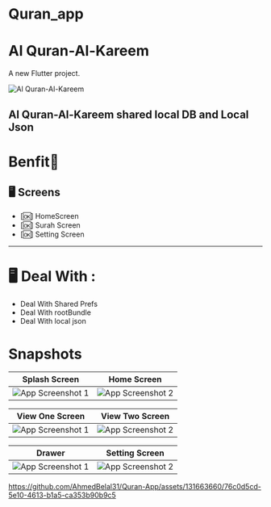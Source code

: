 # Quran_app

#  Al Quran-Al-Kareem
A new Flutter project.

![Al Quran-Al-Kareem](https://github.com/AhmedBelal31/Quran-App/assets/131663660/0b012cf9-2cb9-42d1-84fd-d69e4f2f3d28)

## Al Quran-Al-Kareem shared local DB and Local Json

# Benfit👻
## 🖥  Screens 
* [🆗] HomeScreen
* [🆗] Surah Screen
* [🆗] Setting Screen
<hr>

# 🖥 Deal With :
* Deal With Shared Prefs
*  Deal With rootBundle
*  Deal With local json

# Snapshots

| Splash Screen	 | Home Screen |
|---------|---------|
| ![App Screenshot 1](https://github.com/AhmedBelal31/Quran-App/assets/131663660/474b092f-29b9-43ba-a2cd-9b1e18461f7d) | ![App Screenshot 2](https://github.com/AhmedBelal31/Quran-App/assets/131663660/ed0c4abb-e972-407c-8a9f-7d23c46b15d3) |


| View One Screen | View Two Screen |
|---------|---------|
| ![App Screenshot 1](https://github.com/AhmedBelal31/Quran-App/assets/131663660/6700aff0-0af7-419d-8bac-a58d73fbd6bc) | ![App Screenshot 2](https://github.com/AhmedBelal31/Quran-App/assets/131663660/4e66eebd-e3cc-4f7b-837c-af8f0918536e) |


| Drawer | Setting  Screen |
|---------|---------|
| ![App Screenshot 1](https://github.com/AhmedBelal31/Quran-App/assets/131663660/bc8d6ef2-43de-41d8-a455-bc7d85896df8) | ![App Screenshot 2](https://github.com/AhmedBelal31/Quran-App/assets/131663660/4e70f22c-47a7-456d-94fa-bb258489d900) |




https://github.com/AhmedBelal31/Quran-App/assets/131663660/76c0d5cd-5e10-4613-b1a5-ca353b90b9c5


